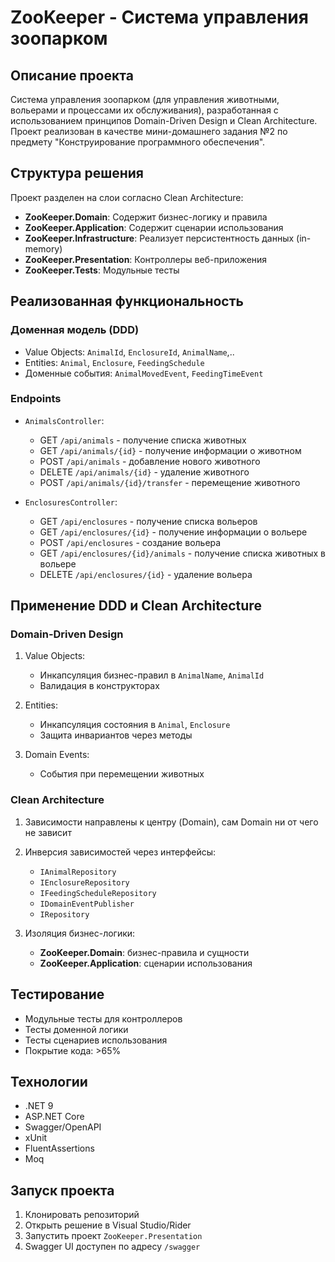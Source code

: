 # ZooKeeper - Система управления зоопарком

## Описание проекта
Система управления зоопарком (для управления животными, вольерами и процессами их обслуживания), разработанная с использованием принципов Domain-Driven Design и Clean Architecture. Проект реализован в качестве мини-домашнего задания №2 по предмету "Конструирование программного обеспечения". 

## Структура решения
Проект разделен на слои согласно Clean Architecture:

- **ZooKeeper.Domain**: Содержит бизнес-логику и правила
- **ZooKeeper.Application**: Содержит сценарии использования
- **ZooKeeper.Infrastructure**: Реализует персистентность данных (in-memory)
- **ZooKeeper.Presentation**: Контроллеры веб-приложения
- **ZooKeeper.Tests**: Модульные тесты

## Реализованная функциональность

### Доменная модель (DDD)
- Value Objects: `AnimalId`, `EnclosureId`, `AnimalName`,..
- Entities: `Animal`, `Enclosure`, `FeedingSchedule`
- Доменные события: `AnimalMovedEvent`, `FeedingTimeEvent`

### Endpoints
- `AnimalsController`:
  - GET `/api/animals` - получение списка животных
  - GET `/api/animals/{id}` - получение информации о животном
  - POST `/api/animals` - добавление нового животного
  - DELETE `/api/animals/{id}` - удаление животного
  - POST `/api/animals/{id}/transfer` - перемещение животного

- `EnclosuresController`:
  - GET `/api/enclosures` - получение списка вольеров
  - GET `/api/enclosures/{id}` - получение информации о вольере
  - POST `/api/enclosures` - создание вольера
  - GET `/api/enclosures/{id}/animals` - получение списка животных в вольере
  - DELETE `/api/enclosures/{id}` - удаление вольера

## Применение DDD и Clean Architecture

### Domain-Driven Design
1. Value Objects: 
   - Инкапсуляция бизнес-правил в `AnimalName`, `AnimalId`
   - Валидация в конструкторах

2. Entities:
   - Инкапсуляция состояния в `Animal`, `Enclosure`
   - Защита инвариантов через методы

3. Domain Events:
   - События при перемещении животных

### Clean Architecture
1. Зависимости направлены к центру (Domain), сам Domain ни от чего не зависит
2. Инверсия зависимостей через интерфейсы:
   - `IAnimalRepository`
   - `IEnclosureRepository`
   - `IFeedingScheduleRepository`
   - `IDomainEventPublisher`
   - `IRepository`

3. Изоляция бизнес-логики:
   - **ZooKeeper.Domain**: бизнес-правила и сущности
   - **ZooKeeper.Application**: сценарии использования

## Тестирование
- Модульные тесты для контроллеров
- Тесты доменной логики
- Тесты сценариев использования
- Покрытие кода: >65%

## Технологии
- .NET 9
- ASP.NET Core
- Swagger/OpenAPI
- xUnit
- FluentAssertions
- Moq

## Запуск проекта
1. Клонировать репозиторий
2. Открыть решение в Visual Studio/Rider
3. Запустить проект `ZooKeeper.Presentation`
4. Swagger UI доступен по адресу `/swagger`
